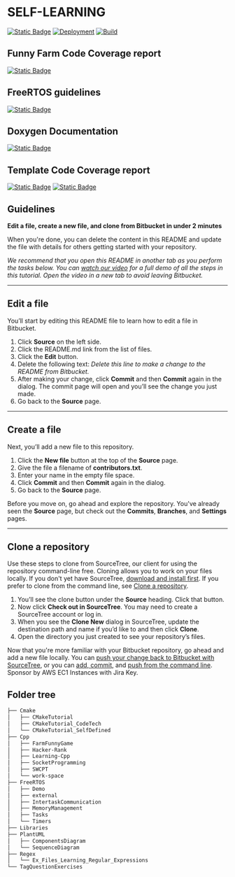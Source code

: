 # SELF-LEARNING

[![Static Badge](https://img.shields.io/badge/License-MIT-purpel?logo=unlicense&logoColor=blue)](https://raw.githubusercontent.com/SangTruongTan/self-learning/master/LICENSE)
[![Deployment](https://github.com/SangTruongTan/self-learning/actions/workflows/jekyll-gh-pages.yml/badge.svg)](https://github.com/SangTruongTan/self-learning/actions/workflows/jekyll-gh-pages.yml)
[![Build](https://github.com/SangTruongTan/self-learning/actions/workflows/github-actions-cmake.yml/badge.svg)](https://github.com/SangTruongTan/self-learning/actions/workflows/github-actions-cmake.yml)

## Funny Farm Code Coverage report
[![Static Badge](https://img.shields.io/badge/LCOV-Code_Coverage_Report-blue?logo=c%2B%2B&logoColor=blue)](https://sangtruongtan.github.io/self-learning/Cpp/FarmFunnyGame/unittests/coverages/all_coverage_lcov/)

## FreeRTOS guidelines
[![Static Badge](https://img.shields.io/badge/FreeRTOS-Usage-blue)](https://sangtruongtan.github.io/self-learning/FreeRTOS)

## Doxygen Documentation
[![Static Badge](https://img.shields.io/badge/Doxygen-PeriodicTimer-red?logo=Oxygen)](https://sangtruongtan.github.io/self-learning/FreeRTOS/Timers/PeriodicTimer/html)

## Template Code Coverage report
[![Static Badge](https://img.shields.io/badge/LCOV-Code_Coverage_Report-blue?logo=c%2B%2B&logoColor=blue)](https://sangtruongtan.github.io/self-learning/Cmake/CMakeTutorial_SelfDefined/CodeCoverage/coverages/CodeCoverage_coverage_lcov)
[![Static Badge](https://img.shields.io/badge/GCOVR-Code_Coverage_Report-green?logo=c%2B%2B&logoColor=blue)](https://sangtruongtan.github.io/self-learning/Cmake/CMakeTutorial_SelfDefined/CodeCoverage/coverages/CodeCoverage_coverage_gcovr)

## Guidelines

**Edit a file, create a new file, and clone from Bitbucket in under 2 minutes**

When you're done, you can delete the content in this README and update the file with details for others getting started with your repository.

*We recommend that you open this README in another tab as you perform the tasks below. You can [watch our video](https://youtu.be/0ocf7u76WSo) for a full demo of all the steps in this tutorial. Open the video in a new tab to avoid leaving Bitbucket.*

---

## Edit a file

You’ll start by editing this README file to learn how to edit a file in Bitbucket.

1. Click **Source** on the left side.
2. Click the README.md link from the list of files.
3. Click the **Edit** button.
4. Delete the following text: *Delete this line to make a change to the README from Bitbucket.*
5. After making your change, click **Commit** and then **Commit** again in the dialog. The commit page will open and you’ll see the change you just made.
6. Go back to the **Source** page.

---

## Create a file

Next, you’ll add a new file to this repository.

1. Click the **New file** button at the top of the **Source** page.
2. Give the file a filename of **contributors.txt**.
3. Enter your name in the empty file space.
4. Click **Commit** and then **Commit** again in the dialog.
5. Go back to the **Source** page.

Before you move on, go ahead and explore the repository. You've already seen the **Source** page, but check out the **Commits**, **Branches**, and **Settings** pages.

---

## Clone a repository

Use these steps to clone from SourceTree, our client for using the repository command-line free. Cloning allows you to work on your files locally. If you don't yet have SourceTree, [download and install first](https://www.sourcetreeapp.com/). If you prefer to clone from the command line, see [Clone a repository](https://confluence.atlassian.com/x/4whODQ).

1. You’ll see the clone button under the **Source** heading. Click that button.
2. Now click **Check out in SourceTree**. You may need to create a SourceTree account or log in.
3. When you see the **Clone New** dialog in SourceTree, update the destination path and name if you’d like to and then click **Clone**.
4. Open the directory you just created to see your repository’s files.

Now that you're more familiar with your Bitbucket repository, go ahead and add a new file locally. You can [push your change back to Bitbucket with SourceTree](https://confluence.atlassian.com/x/iqyBMg), or you can [add, commit,](https://confluence.atlassian.com/x/8QhODQ) and [push from the command line](https://confluence.atlassian.com/x/NQ0zDQ).
Sponsor by AWS EC1 Instances with Jira Key.

## Folder tree

```bash
├── Cmake
│   ├── CMakeTutorial
│   ├── CMakeTutorial_CodeTech
│   └── CMakeTutorial_SelfDefined
├── Cpp
│   ├── FarmFunnyGame
│   ├── Hacker-Rank
│   ├── Learning-Cpp
│   ├── SocketProgramming
│   ├── SWCPT
│   └── work-space
├── FreeRTOS
│   ├── Demo
│   ├── external
│   ├── IntertaskCommunication
│   ├── MemoryManagement
│   ├── Tasks
│   └── Timers
├── Libraries
├── PlantUML
│   ├── ComponentsDiagram
│   └── SequenceDiagram
├── Regex
│   └── Ex_Files_Learning_Regular_Expressions
└── TagQuestionExercises
```

